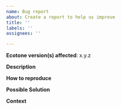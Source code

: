 ```yaml
---
name: Bug report
about: Create a report to help us improve
title: ''
labels: ''
assignees: ''

---
```


**Ecotone version(s) affected**: x.y.z

**Description**  
<!-- A clear and concise description of the problem. -->

**How to reproduce**  
<!-- Code and/or config needed to reproduce the problem. 
If it's a complex bug, create Example as https://github.com/ecotoneFramework/examples -->

**Possible Solution**  
<!--- Optional: only if you have suggestions on a fix/reason for the bug -->

**Context**  
<!-- Optional: any other context about the problem: log messages, screenshots, etc. -->
